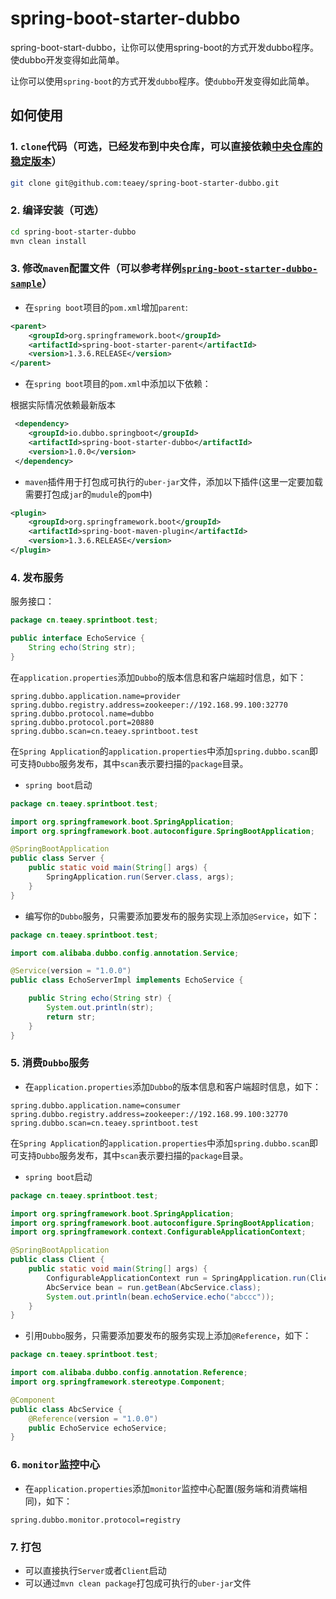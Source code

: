 # spring-boot-starter-dubbo


spring-boot-start-dubbo，让你可以使用spring-boot的方式开发dubbo程序。使dubbo开发变得如此简单。

让你可以使用`spring-boot`的方式开发`dubbo`程序。使`dubbo`开发变得如此简单。

## 如何使用

### 1. `clone`代码（可选，已经发布到中央仓库，可以直接依赖[中央仓库的稳定版本](http://search.maven.org/#search%7Cgav%7C1%7Cg%3A%22io.dubbo.springboot%22%20AND%20a%3A%22spring-boot-starter-dubbo%22)）

```sh
git clone git@github.com:teaey/spring-boot-starter-dubbo.git
```

### 2. 编译安装（可选）

```sh
cd spring-boot-starter-dubbo
mvn clean install
```

### 3. 修改`maven`配置文件（可以参考样例[`spring-boot-starter-dubbo-sample`](https://github.com/teaey/spring-boot-starter-dubbo-sample)）

* 在`spring boot`项目的`pom.xml`增加`parent`:

```xml
<parent>
    <groupId>org.springframework.boot</groupId>
    <artifactId>spring-boot-starter-parent</artifactId>
    <version>1.3.6.RELEASE</version>
</parent>
 ```

* 在`spring boot`项目的`pom.xml`中添加以下依赖：

根据实际情况依赖最新版本

```xml
 <dependency>
    <groupId>io.dubbo.springboot</groupId>
    <artifactId>spring-boot-starter-dubbo</artifactId>
    <version>1.0.0</version>
 </dependency>
 ```

* `maven`插件用于打包成可执行的`uber-jar`文件，添加以下插件(这里一定要加载需要打包成`jar`的`mudule`的`pom`中)

```xml
<plugin>
    <groupId>org.springframework.boot</groupId>
    <artifactId>spring-boot-maven-plugin</artifactId>
    <version>1.3.6.RELEASE</version>
</plugin>
```

### 4. 发布服务

服务接口：

```java
package cn.teaey.sprintboot.test;

public interface EchoService {
    String echo(String str);
}

```


在`application.properties`添加`Dubbo`的版本信息和客户端超时信息，如下：

```properties
spring.dubbo.application.name=provider
spring.dubbo.registry.address=zookeeper://192.168.99.100:32770
spring.dubbo.protocol.name=dubbo
spring.dubbo.protocol.port=20880
spring.dubbo.scan=cn.teaey.sprintboot.test
```


在`Spring Application`的`application.properties`中添加`spring.dubbo.scan`即可支持`Dubbo`服务发布，其中`scan`表示要扫描的`package`目录。

* `spring boot`启动

```java
package cn.teaey.sprintboot.test;

import org.springframework.boot.SpringApplication;
import org.springframework.boot.autoconfigure.SpringBootApplication;

@SpringBootApplication
public class Server {
    public static void main(String[] args) {
        SpringApplication.run(Server.class, args);
    }
}

```

* 编写你的`Dubbo`服务，只需要添加要发布的服务实现上添加`@Service`，如下：

```java
package cn.teaey.sprintboot.test;

import com.alibaba.dubbo.config.annotation.Service;

@Service(version = "1.0.0")
public class EchoServerImpl implements EchoService {

    public String echo(String str) {
        System.out.println(str);
        return str;
    }
}

```

### 5. 消费`Dubbo`服务

* 在`application.properties`添加`Dubbo`的版本信息和客户端超时信息，如下：

```properties
spring.dubbo.application.name=consumer
spring.dubbo.registry.address=zookeeper://192.168.99.100:32770
spring.dubbo.scan=cn.teaey.sprintboot.test
```

在`Spring Application`的`application.properties`中添加`spring.dubbo.scan`即可支持`Dubbo`服务发布，其中`scan`表示要扫描的`package`目录。

* `spring boot`启动

```java
package cn.teaey.sprintboot.test;

import org.springframework.boot.SpringApplication;
import org.springframework.boot.autoconfigure.SpringBootApplication;
import org.springframework.context.ConfigurableApplicationContext;

@SpringBootApplication
public class Client {
    public static void main(String[] args) {
        ConfigurableApplicationContext run = SpringApplication.run(Client.class, args);
        AbcService bean = run.getBean(AbcService.class);
        System.out.println(bean.echoService.echo("abccc"));
    }
}

```

* 引用`Dubbo`服务，只需要添加要发布的服务实现上添加`@Reference`，如下：

```java
package cn.teaey.sprintboot.test;

import com.alibaba.dubbo.config.annotation.Reference;
import org.springframework.stereotype.Component;

@Component
public class AbcService {
    @Reference(version = "1.0.0")
    public EchoService echoService;
}
```

### 6. `monitor`监控中心
* 在`application.properties`添加`monitor`监控中心配置(服务端和消费端相同)，如下：

```properties
spring.dubbo.monitor.protocol=registry
```

### 7. 打包

- 可以直接执行`Server`或者`Client`启动
- 可以通过`mvn clean package`打包成可执行的`uber-jar`文件
